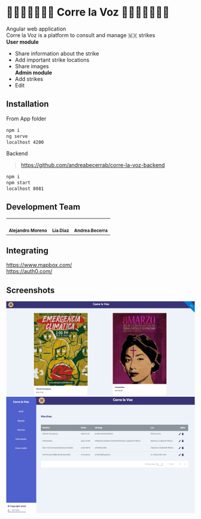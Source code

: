 # 🦸🏼‍♀️👋🏾👋🏼 Corre la Voz 👋🏻👋🏾🦸🏼‍♀️

Angular web application <br/>
Corre la Voz is a platform to consult and manage 🇲🇽 strikes <br/>
**User module**
- Share information about the strike 
- Add important strike locations 
- Share images<br/>
**Admin module** <br/>
- Add strikes 
- Edit

## Installation

From App folder

```
npm i
ng serve
localhost 4200
```

Backend

> https://github.com/andreabecerrab/corre-la-voz-backend

```
npm i
npm start
localhost 8081
```

## Development Team

<table>
   <tr>
    <td align="center"><a href="https://github.com/morenoloza98"><img src="https://avatars3.githubusercontent.com/u/45719935?s=400&v=4" width="100px;" alt=""/><br /><sub><b>Alejandro Moreno</b></sub></a><br /></td>
    <td align="center"><a href="https://github.com/liaDiaz"><img src="https://avatars2.githubusercontent.com/u/46771468?s=400&v=4" width="100px;" alt=""/><br /><sub><b>Lia Diaz</b></sub></a><br /></td>
    <td align="center"><a href="https://github.com/andreabecerrab"><img src="https://avatars3.githubusercontent.com/u/26441404?s=400&u=1f607cdcc6acd67da0b6a1d71012e88b03f72625&v=4" width="100px;" alt=""/><br /><sub><b>Andrea Becerra</b></sub></a><br /></td>
  </tr>
</table>



## Integrating

https://www.mapbox.com/ <br/>
https://auth0.com/

## Screenshots

![alt text](https://github.com/andreabecerrab/corre-la-voz/blob/master/Img/userapp.jpg)
![alt text](https://github.com/andreabecerrab/corre-la-voz/blob/master/Img/adminapp.jpeg)
